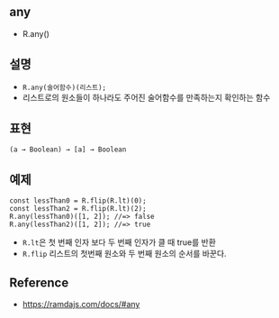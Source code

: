 ## any
- R.any()

## 설명
- `R.any(술어함수)(리스트);`
- 리스트로의 원소들이 하나라도 주어진 술어함수를 만족하는지 확인하는 함수


## 표현
```
(a → Boolean) → [a] → Boolean
```


## 예제
```
const lessThan0 = R.flip(R.lt)(0);
const lessThan2 = R.flip(R.lt)(2);
R.any(lessThan0)([1, 2]); //=> false
R.any(lessThan2)([1, 2]); //=> true
```
- `R.lt`은 첫 번째 인자 보다 두 번째 인자가 클 때 true를 반환
- `R.flip` 리스트의 첫번째 원소와 두 번째 원소의 순서를 바꾼다.

## Reference
- https://ramdajs.com/docs/#any
